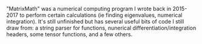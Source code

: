 "MatrixMath" was a numerical computing program 
I wrote back in 2015-2017 to perform certain
calculations (ie finding eigenvalues, numerical
integration). It's still unfinished but has several
useful bits of code I still draw from:
a string parser for functions, 
nunerical differentiation/integration headers,
some tensor functions, and a few others.
